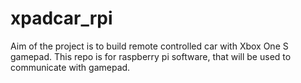 # xpadcar_rpi

Aim of the project is to build remote controlled car with Xbox One S gamepad.
This repo is for raspberry pi software, that will be used to communicate with gamepad.
